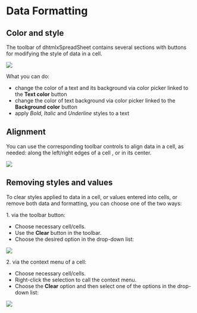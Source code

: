 Data Formatting
==================

Color and style
---------------------

The toolbar of dhtmlxSpreadSheet contains several sections with buttons for modifying the style of data in a cell. 

<img src="color.png"/>

What you can do:

- change the color of a text and its background via color picker linked to the **Text color** button
- change the color of text background via color picker linked to the **Background color** button
- apply *Bold*, *Italic* and *Underline* styles to a text

Alignment
-------------

You can use the corresponding toolbar controls to align data in a cell, as needed: along the left/right edges of a cell , or in its center. 

<img src="alignment.png"/>

Removing styles and values
-----------------------

To clear styles applied to data in a cell, or values entered into cells, or remove both data and formatting, you can choose one of the two ways:

1\. via the toolbar button:

- Choose necessary cell/cells. 
- Use the **Clear** button in the toolbar.
- Choose the desired option in the drop-down list:

<img src="clear_button.png"/>

2\. via the context menu of a cell:

- Choose necessary cell/cells.
- Right-click the selection to call the context menu.
- Choose the **Clear** option and then select one of the options in the drop-down list:

<img src="clear_option.png"/>